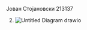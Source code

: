 Јован Стојановски 213137

2. ![Untitled Diagram drawio](https://github.com/LynXeEn/SI_2023_lab2_213137/assets/93165672/7a0822cb-d801-4a3e-bfef-83b0f02ba67b)
